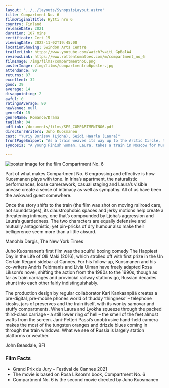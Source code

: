 ```yaml
---
layout: '../../layouts/SynopsisLayout.astro'
title: Compartment No. 6
filmOriginalTitle: Hytti nro 6
country: Finland
releaseDate: 2021
duration: 107 mins
certificate: Cert 15
viewingDate: 2022-11-02T19:45:00
locationShowing: Swindon Arts Centre
trailerLink: https://www.youtube.com/watch?v=itL_GpBalA4
reviewsLink: https://www.rottentomatoes.com/m/compartment_no_6
filmImage: /img/films/compartmentno6.png
posterImage: /img/films/compartmentno6poster.jpg
attendance: 90
returns: 87
excellent: 32
good: 39
average: 14
disappointing: 2
awful: 0
ratingsAverage: 80
newVenue: null
genreId: 15
genreName: Romance/Drama
taglink: 04
pdfLink: /documents/films/SFS_COMPARTMENTNO6.pdf
directorsWriters: Juho Kuosmanen
cast: "Yuriy Borisov (Ljoha), Seidi Haarla (Laura)"
frontPageSnippet: "As a train weaves its way up to the Arctic Circle, two strangers share a journey that will change their perspective on life."
synopsis: "A young Finish woman, Laura, takes a train in Moscow for Murmansk in order to study petroglyphs at an archaeological site in the Arctic sea.  During this trip she shares a compartment with Ljoha, a Russian fellow-traveller.  Despite being opposite characters, the journey will get them closer."

---
```


![poster image for the film Compartment No. 6](/img/films/compartmentno6.png "poster image for the film Compartment No. 6")

Part of what makes Compartment No. 6 engrossing and effective is how Kuosmanen plays with tone.  In Irina’s apartment, the naturalistic performances, loose camerawork, casual staging and Laura’s visible unease create a sense of intimacy as well as sympathy.  All of us have been the awkward guest somewhere.

Once the story shifts to the train (the film was shot on moving railroad cars, not soundstages), its claustrophobic spaces and jerky motions help create a threatening intimacy, one that’s compounded by Ljoha’s aggression and Laura’s guardedness.  The two characters are equally defensive and mutually antagonistic; yet pin-pricks of dry humour also make their belligerence seem more than a little absurd.

<div class="review__author review__author--review1">
Manohla Dargis, The New York Times
</div>

Juho Kuosmanen’s first film was the soulful boxing comedy The Happiest Day in the Life of Olli Maki (2016), which strolled off with first prize in the Un Certain Regard sidebar at Cannes.  For his follow-up, Kuosmanen and his co-writers Andris Feldmanis and Livia Ulman have freely adapted Rosa Liksom’s novel, shifting the action from the 1980s to the 1990s, though as far as train carriages and provincial railway stations go, Russian decades shunt into each other fairly indistinguishably.  

The production design by regular collaborator Kari Kankaanpää creates a pre-digital, pre-mobile phones world of thuddy ‘thingness’ – telephone kiosks, jars of preserves and the train itself, with its wonky samovar and stuffy compartments.  When Laura and Lyokha squeeze through the packed third-class carriage – a still lower ring of hell – the smell of the feet almost wafts from the screen.  Jani-Petteri Passi’s unobtrusive hand-held camera makes the most of the tungsten oranges and drizzle blues coming in through the train windows.  What we see of Russia is largely station platforms or weather.

<div class="review__author">
John Beasdale, BFI
</div>

### Film Facts

* Grand Prix du Jury – Festival de Cannes 2021
* The movie is based on Rosa Liksom’s book, Compartment No. 6
* Compartment No. 6 is the second movie directed by Juho Kuosmanen
